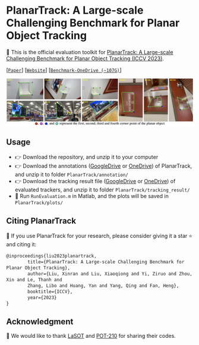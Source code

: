 # PlanarTrack: A Large-scale Challenging Benchmark for Planar Object Tracking
🔮 This is the official evaluation toolkit for [PlanarTrack: A Large-scale Challenging Benchmark for Planar Object Tracking (ICCV 2023)](https://arxiv.org/abs/2303.07625).

[[`Paper`](https://arxiv.org/abs/2303.07625)] [[`Website`](https://hengfan2010.github.io/projects/PlanarTrack/)] [[`Benchmark-OneDrive (~107G)`](https://1drv.ms/u/s!AiNXDMvtaw5Jjg8Yjusmnybv3Slo?e=Fi0HS5)]

![PlanarTrack](https://github.com/HengLan/PlanarTrack/blob/main/asset/planar.png)

## Usage

- 👉 Download the repository, and unzip it to your computer
- 👉 Download the annotations ([GoogleDrive](https://drive.google.com/file/d/1nn_vzy3TKiK0XokGOVFb7pd5RLk7FTGS/view?usp=sharing) or [OneDrive](https://1drv.ms/u/s!AiNXDMvtaw5JjhHD48MYDWpKT_oJ?e=wduAFp)) of PlanarTrack, and unzip it to folder `PlanarTrack/annotation/`
- 👉 Download the tracking result file ([GoogleDrive](https://drive.google.com/file/d/1nfrzF302yfdH8tzS5ujs4u4JGikcVvxX/view?usp=sharing) or [OneDrive](https://1drv.ms/u/s!AiNXDMvtaw5JjhKFNwTS7qLgMqlA?e=WOOPDh)) of evaluated trackers, and unzip it to folder `PlanarTrack/tracking_result/`
- 🏃 Run `RunEvaluation.m` in Matlab, and the plots will be saved in `PlanarTrack/plots/`

## Citing PlanarTrack
🙏 If you use PlanarTrack for your research, please consider giving it a star :star: and citing it:

```
@inproceedings{liu2023planartrack,
        title={PlanarTrack: A Large-scale Challenging Benchmark for Planar Object Tracking},
        author={Liu, Xinran and Liu, Xiaoqiong and Yi, Ziruo and Zhou, Xin and Le, Thanh and
        Zhang, Libo and Huang, Yan and Yang, Qing and Fan, Heng},
        booktitle={ICCV},
        year={2023}
}
```

## Acknowledgment

🌹 We would like to thank [LaSOT](https://github.com/HengLan/LaSOT_Evaluation_Toolkit) and [POT-210](https://www3.cs.stonybrook.edu/~hling/data/POT-210/planar_benchmark.html) for sharing their codes.
